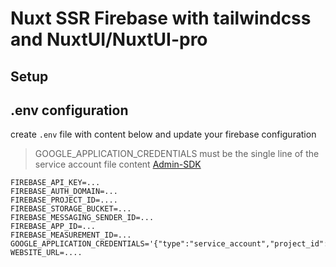 # Nuxt SSR Firebase with tailwindcss and NuxtUI/NuxtUI-pro

## Setup

## .env configuration

create `.env` file with content below and update your firebase configuration

> GOOGLE_APPLICATION_CREDENTIALS must be the single line of the service account file content [Admin-SDK](https://vuefire.vuejs.org/nuxt/environment-variables.html#Admin-SDK)

```properties
FIREBASE_API_KEY=...
FIREBASE_AUTH_DOMAIN=...
FIREBASE_PROJECT_ID=....
FIREBASE_STORAGE_BUCKET=...
FIREBASE_MESSAGING_SENDER_ID=...
FIREBASE_APP_ID=...
FIREBASE_MEASUREMENT_ID=...
GOOGLE_APPLICATION_CREDENTIALS='{"type":"service_account","project_id":"***","private_key_id":"***","client_email":"f***","client_id":"***","auth_uri":"***","token_uri":"***","auth_provider_x509_cert_url":"***","client_x509_cert_url":"***","universe_domain":"***"}'
WEBSITE_URL=....
```
